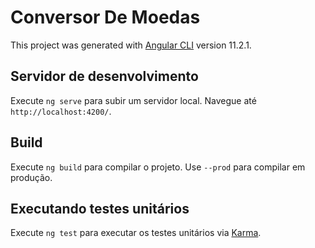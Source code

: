 # Conversor De Moedas

This project was generated with [Angular CLI](https://github.com/angular/angular-cli) version 11.2.1.

## Servidor de desenvolvimento

Execute `ng serve` para subir um servidor local. Navegue até `http://localhost:4200/`.

## Build

Execute `ng build` para compilar o projeto. Use `--prod` para compilar em produção.

## Executando testes unitários

Execute `ng test` para executar os testes unitários via [Karma](https://karma-runner.github.io).

